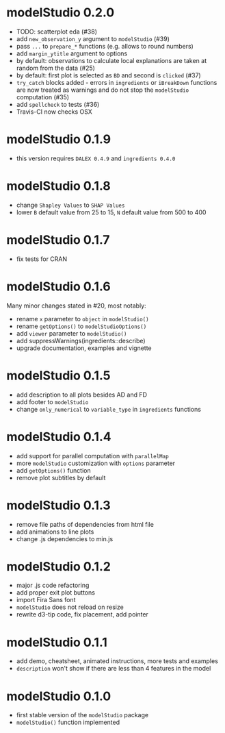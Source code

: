 # modelStudio 0.2.0
* TODO: scatterplot eda (#38)
* add `new_observation_y` argument to `modelStudio` (#39)
* pass `...` to `prepare_*` functions (e.g. allows to round numbers)
* add `margin_ytitle` argument to options
* by default: observations to calculate local explanations are taken at random from the data (#25)
* by default: first plot is selected as `BD` and second is `clicked` (#37)
* `try_catch` blocks added - errors in `ingredients` or `iBreakDown` functions are
now treated as warnings and do not stop the `modelStudio` computation (#35)
* add `spellcheck` to tests (#36)
* Travis-CI now checks OSX

# modelStudio 0.1.9
* this version requires `DALEX 0.4.9` and `ingredients 0.4.0`

# modelStudio 0.1.8
* change `Shapley Values` to `SHAP Values`
* lower `B` default value from 25 to 15, `N` default value from 500 to 400

# modelStudio 0.1.7
* fix tests for CRAN

# modelStudio 0.1.6
Many minor changes stated in #20, most notably:
* rename `x` parameter to `object` in `modelStudio()`
* rename `getOptions()` to `modelStudioOptions()`
* add `viewer` parameter to `modelStudio()`
* add suppressWarnings(ingredients::describe)
* upgrade documentation, examples and vignette

# modelStudio 0.1.5
* add description to all plots besides AD and FD
* add footer to `modelStudio`
* change `only_numerical` to `variable_type` in `ingredients` functions

# modelStudio 0.1.4
* add support for parallel computation with `parallelMap`
* more `modelStudio` customization with `options` parameter
* add `getOptions()` function
* remove plot subtitles by default

# modelStudio 0.1.3
* remove file paths of dependencies from html file
* add animations to line plots
* change .js dependencies to min.js

# modelStudio 0.1.2
* major .js code refactoring
* add proper exit plot buttons
* import Fira Sans font
* `modelStudio` does not reload on resize
* rewrite d3-tip code, fix placement, add pointer

# modelStudio 0.1.1
* add demo, cheatsheet, animated instructions, more tests and examples
* `description` won't show if there are less than 4 features in the model

# modelStudio 0.1.0
* first stable version of the `modelStudio` package
* `modelStudio()` function implemented
